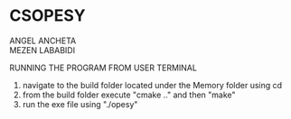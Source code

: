 # CSOPESY

ANGEL ANCHETA  
MEZEN LABABIDI 

RUNNING THE PROGRAM FROM USER TERMINAL
1. navigate to the build folder located under the Memory folder using cd
2. from the build folder execute "cmake .." and then "make"
3. run the exe file using "./opesy"

